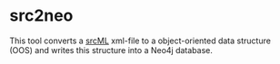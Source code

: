 # src2neo

This tool converts a [srcML](https://github.com/srcML/srcML) xml-file to a object-oriented data structure (OOS) and writes this structure into a Neo4j database.
